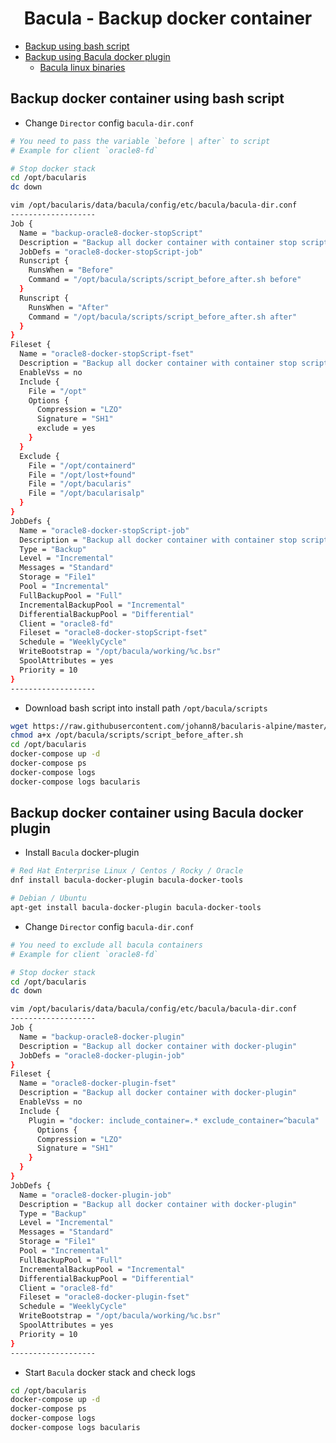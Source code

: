 <h1 align="center">Bacula - Backup docker container</h1>

- [Backup using bash script](#backup-docker-container-using-bash-script)
- [Backup using Bacula docker plugin](#backup-docker-container-using-bacula-docker-plugin)
  - [Bacula linux binaries](#bacula-linux-binaries)

## Backup docker container using bash script

- Change `Director` config `bacula-dir.conf`
```bash
# You need to pass the variable `before | after` to script
# Example for client `oracle8-fd`

# Stop docker stack
cd /opt/bacularis
dc down

vim /opt/bacularis/data/bacula/config/etc/bacula/bacula-dir.conf
-------------------
Job {
  Name = "backup-oracle8-docker-stopScript"
  Description = "Backup all docker container with container stop script"
  JobDefs = "oracle8-docker-stopScript-job"
  Runscript {
    RunsWhen = "Before"
    Command = "/opt/bacula/scripts/script_before_after.sh before"
  }
  Runscript {
    RunsWhen = "After"
    Command = "/opt/bacula/scripts/script_before_after.sh after"
  }
}
Fileset {
  Name = "oracle8-docker-stopScript-fset"
  Description = "Backup all docker container with container stop script"
  EnableVss = no
  Include {
    File = "/opt"   
    Options {
      Compression = "LZO"
      Signature = "SH1"
      exclude = yes
    }
  }
  Exclude {
    File = "/opt/containerd"
    File = "/opt/lost+found"
    File = "/opt/bacularis"
    File = "/opt/bacularisalp"	
  }
}
JobDefs {
  Name = "oracle8-docker-stopScript-job"
  Description = "Backup all docker container with container stop script"
  Type = "Backup"
  Level = "Incremental"
  Messages = "Standard"
  Storage = "File1"
  Pool = "Incremental"
  FullBackupPool = "Full"
  IncrementalBackupPool = "Incremental"
  DifferentialBackupPool = "Differential"
  Client = "oracle8-fd"
  Fileset = "oracle8-docker-stopScript-fset"
  Schedule = "WeeklyCycle"
  WriteBootstrap = "/opt/bacula/working/%c.bsr"
  SpoolAttributes = yes
  Priority = 10
}
-------------------
```

- Download bash script into install path `/opt/bacula/scripts`
```bash
wget https://raw.githubusercontent.com/johann8/bacularis-alpine/master/container_backup_before_after.sh -O /opt/bacula/scripts/script_before_after.sh
chmod a+x /opt/bacula/scripts/script_before_after.sh
cd /opt/bacularis
docker-compose up -d
docker-compose ps
docker-compose logs
docker-compose logs bacularis
```

## Backup docker container using Bacula docker plugin

- Install `Bacula` docker-plugin
```bash
# Red Hat Enterprise Linux / Centos / Rocky / Oracle
dnf install bacula-docker-plugin bacula-docker-tools

# Debian / Ubuntu
apt-get install bacula-docker-plugin bacula-docker-tools
```

- Change `Director` config `bacula-dir.conf`
```bash
# You need to exclude all bacula containers
# Example for client `oracle8-fd`

# Stop docker stack
cd /opt/bacularis
dc down

vim /opt/bacularis/data/bacula/config/etc/bacula/bacula-dir.conf
-------------------
Job {
  Name = "backup-oracle8-docker-plugin"
  Description = "Backup all docker container with docker-plugin"
  JobDefs = "oracle8-docker-plugin-job"
}
Fileset {
  Name = "oracle8-docker-plugin-fset"
  Description = "Backup all docker container with docker-plugin"
  EnableVss = no
  Include {
    Plugin = "docker: include_container=.* exclude_container=^bacula"
      Options {
      Compression = "LZO"
      Signature = "SH1"
    }
  }
}
JobDefs {
  Name = "oracle8-docker-plugin-job"
  Description = "Backup all docker container with docker-plugin"
  Type = "Backup"
  Level = "Incremental"
  Messages = "Standard"
  Storage = "File1"
  Pool = "Incremental"
  FullBackupPool = "Full"
  IncrementalBackupPool = "Incremental"
  DifferentialBackupPool = "Differential"
  Client = "oracle8-fd"
  Fileset = "oracle8-docker-plugin-fset"
  Schedule = "WeeklyCycle"
  WriteBootstrap = "/opt/bacula/working/%c.bsr"
  SpoolAttributes = yes
  Priority = 10
}
-------------------
```
- Start `Bacula` docker stack and check logs
```bash
cd /opt/bacularis
docker-compose up -d
docker-compose ps
docker-compose logs
docker-compose logs bacularis
```

